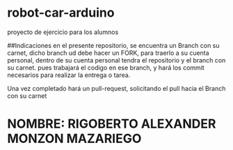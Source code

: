 # robot-car-arduino
proyecto de ejercicio para los alumnos

##Indicaciones
en el presente repositorio, se encuentra un Branch con su carnet, dicho branch ud debe hacer un FORK, para traerlo a su cuenta personal, dentro de su cuenta personal tendra el repositorio y el branch con su carnet.
pues trabajará el codigo en ese branch, y hará los commit necesarios para realizar la entrega o tarea.

Una vez completado hará un pull-request, solicitando el pull hacia el Branch con su carnet
# NOMBRE: RIGOBERTO ALEXANDER MONZON MAZARIEGO